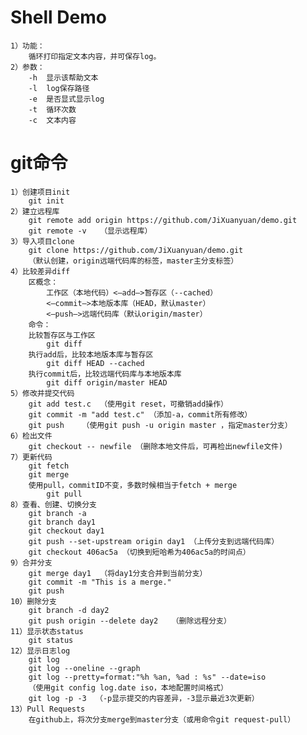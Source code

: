 # Shell Demo

    1）功能：
        循环打印指定文本内容，并可保存log。
    2）参数：
        -h	显示该帮助文本
        -l	log保存路径
        -e	是否显式显示log
        -t	循环次数
        -c	文本内容

# git命令

    1）创建项目init
        git init
    2）建立远程库
        git remote add origin https://github.com/JiXuanyuan/demo.git
        git remote -v   （显示远程库）
    3）导入项目clone
        git clone https://github.com/JiXuanyuan/demo.git
        （默认创建，origin远端代码库的标签，master主分支标签）
    4）比较差异diff
        区概念：
            工作区（本地代码）<—add—>暂存区（--cached）
            <—commit—>本地版本库（HEAD，默认master）
            <—push—>远端代码库（默认origin/master）
        命令：
        比较暂存区与工作区
            git diff
        执行add后，比较本地版本库与暂存区
            git diff HEAD --cached
        执行commit后，比较远端代码库与本地版本库
            git diff origin/master HEAD
    5）修改并提交代码
        git add test.c  （使用git reset，可撤销add操作）
        git commit -m "add test.c" （添加-a，commit所有修改）
        git push    （使用git push -u origin master ，指定master分支）
    6）检出文件
        git checkout -- newfile （删除本地文件后，可再检出newfile文件)
    7）更新代码
        git fetch
        git merge
        使用pull，commitID不变，多数时候相当于fetch + merge
            git pull
    8）查看、创建、切换分支
        git branch -a
        git branch day1
        git checkout day1
        git push --set-upstream origin day1 （上传分支到远端代码库）
        git checkout 406ac5a （切换到短哈希为406ac5a的时间点）
    9）合并分支  
        git merge day1  （将day1分支合并到当前分支）
        git commit -m "This is a merge." 
        git push
    10）删除分支
        git branch -d day2
        git push origin --delete day2   （删除远程分支） 
    11）显示状态status
        git status
    12）显示日志log
        git log
        git log --oneline --graph
        git log --pretty=format:"%h %an, %ad : %s" --date=iso
        （使用git config log.date iso，本地配置时间格式）
        git log -p -3  （-p显示提交的内容差异，-3显示最近3次更新）
    13）Pull Requests 
        在github上，将次分支merge到master分支（或用命令git request-pull）
    
  
